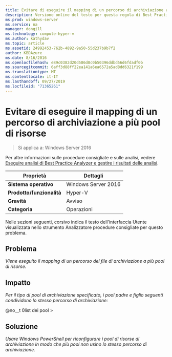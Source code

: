 ```yaml
---
title: Evitare di eseguire il mapping di un percorso di archiviazione a più pool di risorse
description: Versione online del testo per questa regola di Best Practices Analyzer.
ms.prod: windows-server
ms.service: na
manager: dongill
ms.technology: compute-hyper-v
ms.author: kathydav
ms.topic: article
ms.assetid: 24992453-762b-4892-9a50-55d237b9b7f2
author: KBDAzure
ms.date: 8/16/2016
ms.openlocfilehash: e89c0382d20d586d8c0b50396ddbd56d6fdadf0b
ms.sourcegitcommit: 6aff3d88ff22ea141a6ea6572a5ad8dd6321f199
ms.translationtype: MT
ms.contentlocale: it-IT
ms.lasthandoff: 09/27/2019
ms.locfileid: "71365261"
---
```

# <a name="avoid-mapping-one-storage-path-to-multiple-resource-pools"></a>Evitare di eseguire il mapping di un percorso di archiviazione a più pool di risorse

>Si applica a: Windows Server 2016

Per altre informazioni sulle procedure consigliate e sulle analisi, vedere [Eseguire analisi di Best Practice Analyzer e gestire i risultati delle analisi](https://go.microsoft.com/fwlink/p/?LinkID=223177).  
  
|Proprietà|Dettagli|  
|-|-|  
|**Sistema operativo**|Windows Server 2016|  
|**Prodotto/funzionalità**|Hyper-V|  
|**Gravità**|Avviso|  
|**Categoria**|Operazioni|  
  
Nelle sezioni seguenti, corsivo indica il testo dell'interfaccia Utente visualizzata nello strumento Analizzatore procedure consigliate per questo problema.
  
## <a name="issue"></a>**Problema**  
*Viene eseguito il mapping di un percorso del file di archiviazione a più pool di risorse.*  
  
## <a name="impact"></a>**Impatto**  
*Per il tipo di pool di archiviazione specificato, i pool padre e figlio seguenti condividono lo stesso percorso di archiviazione:*  
  
@no__t 0list dei pool >  
  
## <a name="resolution"></a>**Soluzione**  
*Usare Windows PowerShell per riconfigurare i pool di risorse di archiviazione in modo che più pool non usino lo stesso percorso di archiviazione.*  
  


